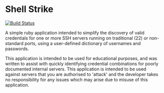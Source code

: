 Shell Strike
===========
[![Build Status](https://travis-ci.org/xtrasimplicity/shell-strike.svg?branch=master)](https://travis-ci.org/xtrasimplicity/shell-strike)

A simple ruby application intended to simplify the discovery of valid credentials for one or more SSH servers running on traditional (22) or non-standard ports, using a user-defined dictionary of usernames and passwords.

This application is intended to be used for educational purposes, and was written to assist with quickly identifying credential combinations for poorly documented internal servers. This application is intended to be used against servers that you are authorised to 'attack' and the developer takes no responsibility for any issues which may arise due to misuse of this application.

